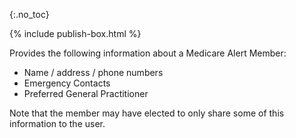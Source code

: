 {:.no_toc}

{% include publish-box.html %}

Provides the following information about a Medicare Alert Member:

* Name / address / phone numbers
* Emergency Contacts
* Preferred General Practitioner

Note that the member may have elected to only share some of this information to the user.

